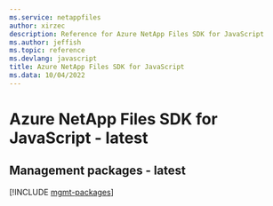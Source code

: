 ```yaml
---
ms.service: netappfiles
author: xirzec
description: Reference for Azure NetApp Files SDK for JavaScript
ms.author: jeffish
ms.topic: reference
ms.devlang: javascript
title: Azure NetApp Files SDK for JavaScript
ms.data: 10/04/2022
---
```

# Azure NetApp Files SDK for JavaScript - latest

## Management packages - latest
[!INCLUDE [mgmt-packages](netapp-files-mgmt-index.md)]